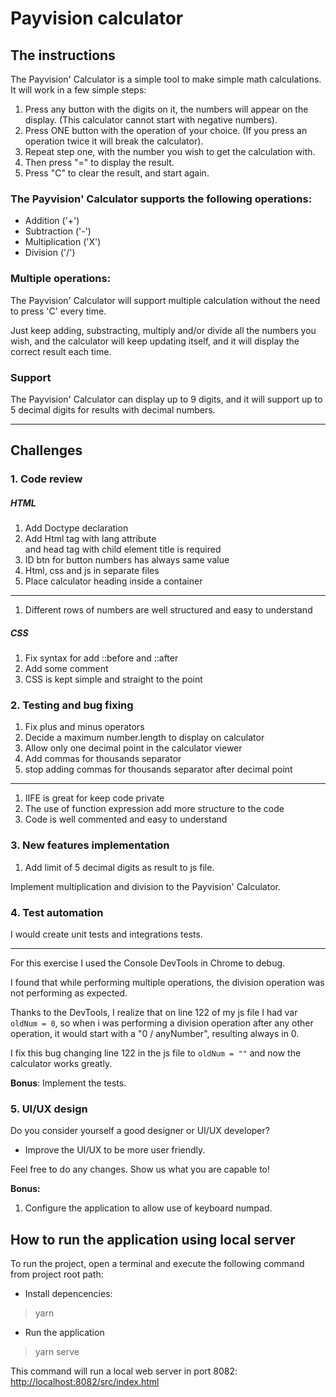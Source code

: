 # __Payvision calculator__

## __The instructions__

The Payvision' Calculator is a simple tool to make simple math calculations. 
It will work in a few simple steps: 
1. Press any button with the digits on it, the numbers will appear on the display. (This calculator cannot start with negative numbers).
2. Press ONE button with the operation of your choice. (If you press an operation twice it will break the calculator).
3. Repeat step one, with the number you wish to get the calculation with. 
4. Then press "=" to display the result.
5. Press "C" to clear the result, and start again.

### The Payvision' Calculator supports the following operations:

- Addition ('+')
- Subtraction ('-')
- Multiplication ('X')
- Division ('/')

### Multiple operations:
The Payvision' Calculator will support multiple calculation without the need to press 'C' every time. 

Just keep adding, substracting, multiply and/or divide all the numbers you wish, and the calculator will keep updating itself, and it will display the correct result each time.

### Support
The Payvision' Calculator can display up to 9 digits, and it will support up to 5 decimal digits for results with decimal numbers.

---

## __Challenges__

### 1. Code review

##### HTML

1. Add Doctype declaration
2. Add Html tag with lang attribute  
and head tag with child element title is required
3. ID btn for button numbers has always same value
4. Html, css and js in separate files
5. Place calculator heading inside a container
---

1. Different rows of numbers are well structured and easy to understand

##### CSS

1. Fix syntax for add ::before and ::after 
2. Add some comment
3. CSS is kept simple and straight to the point

### 2. Testing and bug fixing

1. Fix plus and minus operators
2. Decide a maximum number.length to display on calculator
3. Allow only one decimal point in the calculator viewer
4. Add commas for thousands separator
5. stop adding commas for thousands separator after decimal point
---

1. IIFE is great for keep code private
2. The use of function expression add more structure to the code
3. Code is well commented and easy to understand

### 3. New features implementation

1. Add limit of 5 decimal digits as result to js file.

Implement multiplication and division to the Payvision' Calculator.

### 4. Test automation

I would create unit tests and integrations tests.

---

For this exercise I used the Console DevTools in Chrome to debug.

I found that while performing multiple operations, the division operation was not performing as expected. 

Thanks to the DevTools, I realize that on line 122 of my js file I had var `oldNum = 0`, so when i was performing a division operation after any other operation, it would start with a "0 / anyNumber", resulting always in 0.

I fix this bug changing line 122 in the js file to `oldNum = ""` and now the calculator works greatly. 


**Bonus**: Implement the tests.

### 5. UI/UX design

Do you consider yourself a good designer or UI/UX developer?

- Improve the UI/UX to be more user friendly.

Feel free to do any changes. Show us what you are capable to!

**Bonus:**

1. Configure the application to allow use of keyboard numpad.

## How to run the application using local server

To run the project, open a terminal and execute the following command from project root path:

- Install depencencies:

> yarn

- Run the application

> yarn serve

This command will run a local web server in port 8082:
[http://localhost:8082/src/index.html](http://localhost:8082/src/index.html)